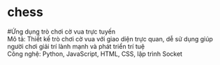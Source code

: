 # chess
#Ứng dụng trò chơi cờ vua trực tuyến\
Mô tả: Thiết kế trò chơi cờ vua với giao diện trực quan, dễ sử dụng giúp người chơi giải trí lành mạnh và phát triển trí tuệ\
Công nghệ: Python, JavaScript, HTML, CSS, lập trình Socket
